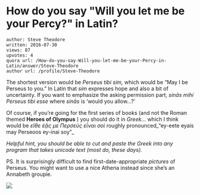# How do you say "Will you let me be your Percy?" in Latin?

	author: Steve Theodore
	written: 2016-07-30
	views: 87
	upvotes: 4
	quora url: /How-do-you-say-Will-you-let-me-be-your-Percy-in-Latin/answer/Steve-Theodore
	author url: /profile/Steve-Theodore


The shortest version would be _Perseus tibi sim,_ which would be “May I be Perseus to you.” In Latin that _sim_  expresses hope and also a bit of uncertainty. If you want to emphasize the asking permission part, _sinās mihi Perseus tibi esse_ where _sinās_  is ‘would you allow…?’

Of course, if you’re going for the first series of books (and not the Roman themed __Heroes of Olympus__ ) you should do it in _Greek…_ which I think would be _εἴθε ἐᾷς με Περσεύς εἶναι σοί_ roughly pronounced_“ey-eete eyais may Perseoos ey-inai soy”_ 

_Helpful hint, you should be able to cut and paste the Greek into any program that takes unicode text (most do, these days)._ 

PS. It is surprisingly difficult to find first-date-appropriate _pictures_  of Perseus. You might want to use a nice Athena instead since she’s an Annabeth groupie.

![](https://qph.fs.quoracdn.net/main-qimg-a789dc548613a857c246c4a69ee03c78-c)


